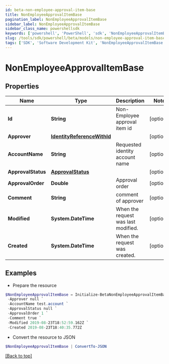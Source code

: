 ```yaml
---
id: beta-non-employee-approval-item-base
title: NonEmployeeApprovalItemBase
pagination_label: NonEmployeeApprovalItemBase
sidebar_label: NonEmployeeApprovalItemBase
sidebar_class_name: powershellsdk
keywords: ['powershell', 'PowerShell', 'sdk', 'NonEmployeeApprovalItemBase', 'BetaNonEmployeeApprovalItemBase'] 
slug: /tools/sdk/powershell/beta/models/non-employee-approval-item-base
tags: ['SDK', 'Software Development Kit', 'NonEmployeeApprovalItemBase', 'BetaNonEmployeeApprovalItemBase']
---
```



# NonEmployeeApprovalItemBase

## Properties

Name | Type | Description | Notes
------------ | ------------- | ------------- | -------------
**Id** | **String** | Non-Employee approval item id | [optional] 
**Approver** | [**IdentityReferenceWithId**](identity-reference-with-id) |  | [optional] 
**AccountName** | **String** | Requested identity account name | [optional] 
**ApprovalStatus** | [**ApprovalStatus**](approval-status) |  | [optional] 
**ApprovalOrder** | **Double** | Approval order | [optional] 
**Comment** | **String** | comment of approver | [optional] 
**Modified** | **System.DateTime** | When the request was last modified. | [optional] 
**Created** | **System.DateTime** | When the request was created. | [optional] 

## Examples

- Prepare the resource
```powershell
$NonEmployeeApprovalItemBase = Initialize-BetaNonEmployeeApprovalItemBase  -Id 2c1e388b-1e55-4b0a-ab5c-897f1204159c `
 -Approver null `
 -AccountName test.account `
 -ApprovalStatus null `
 -ApprovalOrder 1 `
 -Comment true `
 -Modified 2019-08-23T18:52:59.162Z `
 -Created 2019-08-23T18:40:35.772Z
```

- Convert the resource to JSON
```powershell
$NonEmployeeApprovalItemBase | ConvertTo-JSON
```


[[Back to top]](#) 

